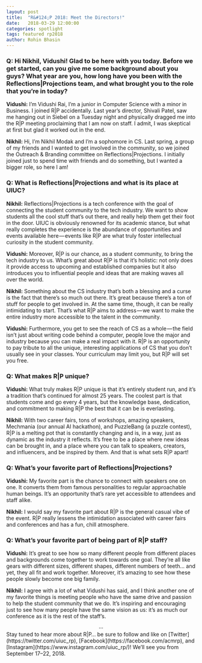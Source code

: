 ```yaml
---
layout: post
title:  "R&#124;P 2018: Meet the Directors!"
date:   2018-03-29 12:00:00
categories: spotlight
tags: featured rp2018
author: Rohin Bhasin
---
```


### Q: Hi Nikhil, Vidushi! Glad to be here with you today. Before we get started, can you give me some background about you guys? What year are you, how long have you been with the Reflections&#124;Projections team, and what brought you to the role that you’re in today?

**Vidushi:** I’m Vidushi Rai, I’m a junior in Computer Science with a minor in Business. I joined R&#124;P accidentally. Last year’s director, Shivali Patel, saw me hanging out in Siebel on a Tuesday night and physically dragged me into the R&#124;P meeting proclaiming that I am now on staff. I admit, I was skeptical at first but glad it worked out in the end.

**Nikhil:** Hi, I’m Nikhil Modak and I’m a sophomore in CS. Last spring, a group of my friends and I wanted to get involved in the community, so we joined the Outreach & Branding committee on Reflections&#124;Projections. I initially joined just to spend time with friends and do something, but I wanted a bigger role, so here I am!

### Q: What is Reflections&#124;Projections and what is its place at UIUC?
**Nikhil:** Reflections&#124;Projections is a tech conference with the goal of connecting the student community to the tech industry. We want to show students all the cool stuff that’s out there, and really help them get their foot in the door. UIUC is obviously renowned for its academic stance, but what really completes the experience is the abundance of opportunities and events available here — events like R&#124;P are what truly foster intellectual curiosity in the student community.

**Vidushi:** Moreover, R&#124;P is our chance, as a student community, to bring the tech industry to us. What’s great about R&#124;P is that it’s holistic: not only does it provide access to upcoming and established companies but it also introduces you to influential people and ideas that are making waves all over the world.

**Nikhil:** Something about the CS industry that’s both a blessing and a curse is the fact that there’s so much out there. It’s great because there’s a ton of stuff for people to get involved in. At the same time, though, it can be really intimidating to start. That’s what R&#124;P aims to address — we want to make the entire industry more accessible to the talent in the community.

**Vidushi:** Furthermore, you get to see the reach of CS as a whole — the field isn’t just about writing code behind a computer, people love the major and industry because you can make a real impact with it. R&#124;P is an opportunity to pay tribute to all the unique, interesting applications of CS that you don’t usually see in your classes. Your curriculum may limit you, but R&#124;P will set you free.

### Q: What makes R&#124;P unique?
**Vidushi:** What truly makes R&#124;P unique is that it’s entirely student run, and it’s a tradition that’s continued for almost 25 years. The coolest part is that students come and go every 4 years, but the knowledge base, dedication, and commitment to making R&#124;P the best that it can be is everlasting.

**Nikhil:** With two career fairs, tons of workshops, amazing speakers, Mechmania (our annual AI hackathon), and PuzzleBang (a puzzle contest), R&#124;P is a melting pot that is constantly changing and is, in a way, just as dynamic as the industry it reflects. It’s free to be a place where new ideas can be brought in, and a place where you can talk to speakers, creators, and influencers, and be inspired by them. And that is what sets R&#124;P apart!

### Q: What’s your favorite part of Reflections&#124;Projections?
**Vidushi:** My favorite part is the chance to connect with speakers one on one. It converts them from famous personalities to regular approachable human beings. It’s an opportunity that’s rare yet accessible to attendees and staff alike.

**Nikhil:** I would say my favorite part about R&#124;P is the general casual vibe of the event. R&#124;P really lessens the intimidation associated with career fairs and conferences and has a fun, chill atmosphere.

### Q: What’s your favorite part of being part of R&#124;P staff?

**Vidushi:** It’s great to see how so many different people from different places and backgrounds come together to work towards one goal. They’re all like gears with different sizes, different shapes, different numbers of teeth… and yet, they all fit and work together. Moreover, it’s amazing to see how these people slowly become one big family.

**Nikhil:** I agree with a lot of what Vidushi has said, and I think another one of my favorite things is meeting people who have the same drive and passion to help the student community that we do. It’s inspiring and encouraging just to see how many people have the same vision as us: it’s as much our conference as it is the rest of the staff’s.

<center>&middot;&middot;&middot;</center>
Stay tuned to hear more about R&#124;P… be sure to follow and like on [Twitter](https://twitter.com/uiuc_rp), [Facebook](https://facebook.com/acmrp), and [Instagram](https://www.instagram.com/uiuc_rp/)!   
We’ll see you from September 17–22, 2018.
